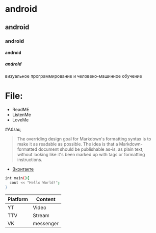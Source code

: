 # android
## android
### android
#### android
##### android
визуальное программирование и человеко-машинное обучение

# File:
- ReadME
- ListenMe
- LoveMe

#Абзац
> The overriding design goal for Markdown's
> formatting syntax is to make it as readable
> as possible. The idea is that a
> Markdown-formatted document should be
> publishable as-is, as plain text, without
> looking like it's been marked up with tags
> or formatting instructions.

- [Вконтакте](https://vk.com/cah4opan4o)

```sh
int main(){
  cout << "Hello World!";
}
```

| Platform | Content |
| ------ | ------ |
|YT|Video|
|TTV|Stream|
|VK|messenger|

